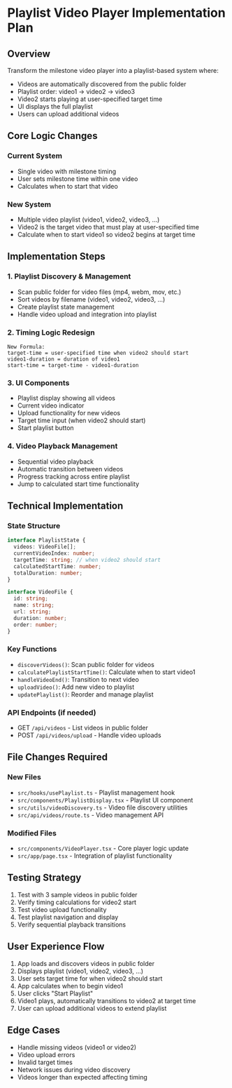 # Playlist Video Player Implementation Plan

## Overview
Transform the milestone video player into a playlist-based system where:
- Videos are automatically discovered from the public folder
- Playlist order: video1 → video2 → video3
- Video2 starts playing at user-specified target time
- UI displays the full playlist
- Users can upload additional videos

## Core Logic Changes

### Current System
- Single video with milestone timing
- User sets milestone time within one video
- Calculates when to start that video

### New System
- Multiple video playlist (video1, video2, video3, ...)
- Video2 is the target video that must play at user-specified time
- Calculate when to start video1 so video2 begins at target time

## Implementation Steps

### 1. Playlist Discovery & Management
- Scan public folder for video files (mp4, webm, mov, etc.)
- Sort videos by filename (video1, video2, video3, ...)
- Create playlist state management
- Handle video upload and integration into playlist

### 2. Timing Logic Redesign
```
New Formula:
target-time = user-specified time when video2 should start
video1-duration = duration of video1
start-time = target-time - video1-duration
```

### 3. UI Components
- Playlist display showing all videos
- Current video indicator
- Upload functionality for new videos
- Target time input (when video2 should start)
- Start playlist button

### 4. Video Playback Management
- Sequential video playback
- Automatic transition between videos
- Progress tracking across entire playlist
- Jump to calculated start time functionality

## Technical Implementation

### State Structure
```typescript
interface PlaylistState {
  videos: VideoFile[];
  currentVideoIndex: number;
  targetTime: string; // when video2 should start
  calculatedStartTime: number;
  totalDuration: number;
}

interface VideoFile {
  id: string;
  name: string;
  url: string;
  duration: number;
  order: number;
}
```

### Key Functions
- `discoverVideos()`: Scan public folder for videos
- `calculatePlaylistStartTime()`: Calculate when to start video1
- `handleVideoEnd()`: Transition to next video
- `uploadVideo()`: Add new video to playlist
- `updatePlaylist()`: Reorder and manage playlist

### API Endpoints (if needed)
- GET `/api/videos` - List videos in public folder
- POST `/api/videos/upload` - Handle video uploads

## File Changes Required

### New Files
- `src/hooks/usePlaylist.ts` - Playlist management hook
- `src/components/PlaylistDisplay.tsx` - Playlist UI component
- `src/utils/videoDiscovery.ts` - Video file discovery utilities
- `src/api/videos/route.ts` - Video management API

### Modified Files
- `src/components/VideoPlayer.tsx` - Core player logic update
- `src/app/page.tsx` - Integration of playlist functionality

## Testing Strategy
1. Test with 3 sample videos in public folder
2. Verify timing calculations for video2 start
3. Test video upload functionality
4. Test playlist navigation and display
5. Verify sequential playback transitions

## User Experience Flow
1. App loads and discovers videos in public folder
2. Displays playlist (video1, video2, video3, ...)
3. User sets target time for when video2 should start
4. App calculates when to begin video1
5. User clicks "Start Playlist"
6. Video1 plays, automatically transitions to video2 at target time
7. User can upload additional videos to extend playlist

## Edge Cases
- Handle missing videos (video1 or video2)
- Video upload errors
- Invalid target times
- Network issues during video discovery
- Videos longer than expected affecting timing